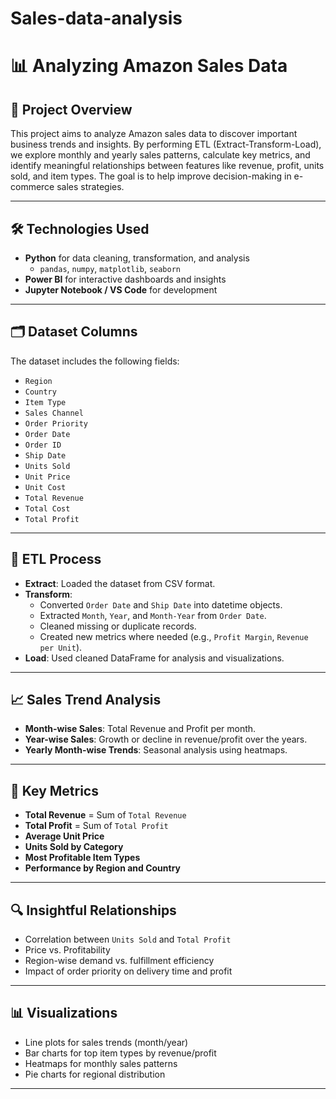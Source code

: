 # Sales-data-analysis

# 📊 Analyzing Amazon Sales Data

## 🧠 Project Overview
This project aims to analyze Amazon sales data to discover important business trends and insights. By performing ETL (Extract-Transform-Load), we explore monthly and yearly sales patterns, calculate key metrics, and identify meaningful relationships between features like revenue, profit, units sold, and item types. The goal is to help improve decision-making in e-commerce sales strategies.

---

## 🛠️ Technologies Used
- **Python** for data cleaning, transformation, and analysis
  - `pandas`, `numpy`, `matplotlib`, `seaborn`
- **Power BI** for interactive dashboards and insights
- **Jupyter Notebook / VS Code** for development

---

## 🗂️ Dataset Columns
The dataset includes the following fields:

- `Region`
- `Country`
- `Item Type`
- `Sales Channel`
- `Order Priority`
- `Order Date`
- `Order ID`
- `Ship Date`
- `Units Sold`
- `Unit Price`
- `Unit Cost`
- `Total Revenue`
- `Total Cost`
- `Total Profit`

---

## 🔄 ETL Process
- **Extract**: Loaded the dataset from CSV format.
- **Transform**:
  - Converted `Order Date` and `Ship Date` into datetime objects.
  - Extracted `Month`, `Year`, and `Month-Year` from `Order Date`.
  - Cleaned missing or duplicate records.
  - Created new metrics where needed (e.g., `Profit Margin`, `Revenue per Unit`).
- **Load**: Used cleaned DataFrame for analysis and visualizations.

---

## 📈 Sales Trend Analysis
- **Month-wise Sales**: Total Revenue and Profit per month.
- **Year-wise Sales**: Growth or decline in revenue/profit over the years.
- **Yearly Month-wise Trends**: Seasonal analysis using heatmaps.

---

## 📌 Key Metrics
- **Total Revenue** = Sum of `Total Revenue`
- **Total Profit** = Sum of `Total Profit`
- **Average Unit Price**
- **Units Sold by Category**
- **Most Profitable Item Types**
- **Performance by Region and Country**

---

## 🔍 Insightful Relationships
- Correlation between `Units Sold` and `Total Profit`
- Price vs. Profitability
- Region-wise demand vs. fulfillment efficiency
- Impact of order priority on delivery time and profit

---

## 📊 Visualizations
- Line plots for sales trends (month/year)
- Bar charts for top item types by revenue/profit
- Heatmaps for monthly sales patterns
- Pie charts for regional distribution

---

